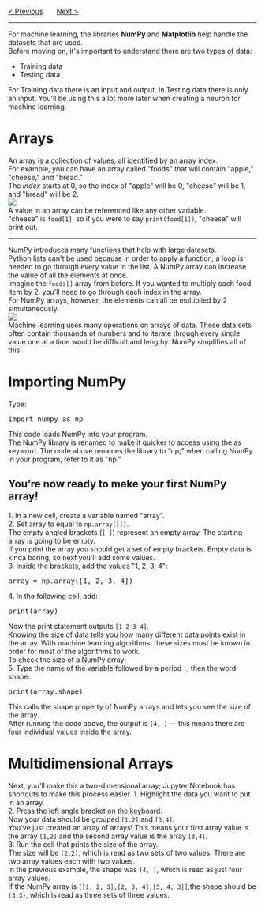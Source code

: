 <a href="/v4/Battle-Bots/Magic-8Ball.md">&lt; Previous</a>
&nbsp;&nbsp;&nbsp;&nbsp;&nbsp;
<a href="/v4/Libraries/Matplotlib.md">Next &gt;</a>
<hr>
For machine learning, the libraries <b>NumPy</b> and <b>Matplotlib</b> help handle the datasets that are used. 
<br>
Before moving on, it's important to understand there are two types of data:
<ul>
  <li>Training data</li>
  <li>Testing data</li>
</ul>
For Training data there is an input and output. In Testing data there is only an input. You'll be using this a lot more later when creating a neuron for machine learning.
<h1>Arrays</h1>
An array is a collection of values, all identified by an array index.
<br>
For example, you can have an array called "foods" that will contain "apple," "cheese," and "bread." 
<br>
The <i>index</i> starts at 0, so the index of "apple" will be 0, "cheese" will be 1, and "bread" will be 2. 
<br>
<img src="https://i.imgur.com/1mwlFjf.png">
<br>
A value in an array can be referenced like any other variable.
<br>
"cheese" is <code>food[1]</code>, so if you were to say <code>print(food[1])</code>, "cheese" will print out.
<hr>
NumPy introduces many functions that help with large datasets.
<br>
Python lists can't be used because in order to apply a function, a loop is needed to go through every value in the list. A NumPy array can increase the value of all the elements at once.
<br>
Imagine the <code>foods[]</code> array from before. If you wanted to multiply each food item by 2, you'll need to go through each index in the array.
<br>
For NumPy arrays, however, the elements can all be multiplied by 2 simultaneously.
<br>
<img src="https://i.imgur.com/1mwlFjf.png">
<br>
Machine learning uses many operations on arrays of data. These data sets often contain thousands of numbers and to iterate through every single value one at a time would be difficult and lengthy. NumPy simplifies all of this.
<h1>Importing NumPy</h1>
Type:
<pre>import numpy as np</pre>
This code loads NumPy into your program. 
<br>
The NumPy library is renamed to make it quicker to access using the  as  keyword. The code above renames the library to “np;” when calling NumPy in your program, refer to it as "np."
<h2>You’re now ready to make your first NumPy array!</h2>
1. In a new cell, create a variable named "array".
<br>
2. Set array to equal to <code>np.array([])</code>.
<br>
The empty angled brackets (<code>[ ]</code>) represent an empty array. The starting array is going to be empty.
<br>
If you print the array you should get a set of empty brackets. Empty data is kinda boring, so next you'll add some values.
<br>
3. Inside the brackets, add the values "1, 2, 3, 4":
<pre>array = np.array([1, 2, 3, 4])</pre>
4. In the following cell, add:
<pre>print(array)</pre>
Now the print statement outputs <code>[1 2 3 4]</code>.
<br>
Knowing the size of data tells you how many different data points exist in the array. With machine learning algorithms, these sizes must be known in order for most of the algorithms to work.
<br>
To check the size of a NumPy array:
<br>
5. Type the name of the variable followed by a period <code>.</code>, then the word shape:
<pre>print(array.shape)</pre>
This calls the shape property of NumPy arrays and lets you see the size of the array.
<br>
After running the code above, the output is <code>(4, )</code> — this means there are four individual values inside the array.
<h1>Multidimensional Arrays</h1>
Next, you'll make this a two-dimensional array; Jupyter Notebook has shortcuts to make this process easier.
1. Highlight the data you want to put in an array.
<br>
2. Press the left angle bracket on the keyboard.
<br>
Now your data should be grouped <code>[1,2]</code> and <code>[3,4]</code>. 
<br>
You've just created an array of arrays! This means your first array value is the array <code>[1,2]</code> and the second array value is the array <code>[3,4]</code>.
<br>
3. Run the cell that prints the size of the array.
<br>
The size will be <code>(2,2)</code>, which is read as two sets of two values. There are two array values each with two values.
<br>
In the previous example, the shape was <code>(4, )</code>, which is read as just four array values.
<br>
If the NumPy array is <code>[[1, 2, 3],[2, 3, 4],[5, 4, 3]]</code>,the shape should be <code>(3,3)</code>, which is read as three sets of three values.
